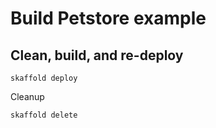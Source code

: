 # Build Petstore example

## Clean, build, and re-deploy

```shell
skaffold deploy
```

Cleanup

```shell
skaffold delete
```
